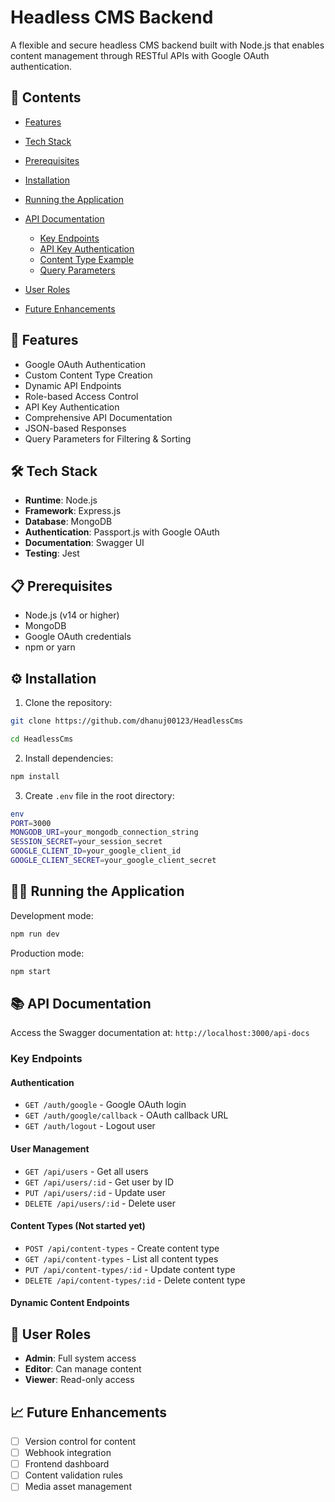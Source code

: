 # Headless CMS Backend

A flexible and secure headless CMS backend built with Node.js that enables content management through RESTful APIs with Google OAuth authentication.

## 📑 Contents

- [Features](#-features)
- [Tech Stack](#️-tech-stack)
- [Prerequisites](#-prerequisites)
- [Installation](#️-installation)
- [Running the Application](#️-running-the-application)
- [API Documentation](#-api-documentation)
  - [Key Endpoints](#key-endpoints)
  - [API Key Authentication](#-api-key-authentication)
  - [Content Type Example](#-content-type-example)
  - [Query Parameters](#-query-parameters)
- [User Roles](#-user-roles)

- [Future Enhancements](#-future-enhancements)

## 🚀 Features

- Google OAuth Authentication
- Custom Content Type Creation
- Dynamic API Endpoints
- Role-based Access Control
- API Key Authentication
- Comprehensive API Documentation
- JSON-based Responses
- Query Parameters for Filtering & Sorting

## 🛠️ Tech Stack

- **Runtime**: Node.js
- **Framework**: Express.js
- **Database**: MongoDB
- **Authentication**: Passport.js with Google OAuth
- **Documentation**: Swagger UI
- **Testing**: Jest

## 📋 Prerequisites

- Node.js (v14 or higher)
- MongoDB
- Google OAuth credentials
- npm or yarn

## ⚙️ Installation

1. Clone the repository:

```bash
git clone https://github.com/dhanuj00123/HeadlessCms
```

```bash
cd HeadlessCms
```

2. Install dependencies:

```bash
npm install
```

3. Create `.env` file in the root directory:

```bash
env
PORT=3000
MONGODB_URI=your_mongodb_connection_string
SESSION_SECRET=your_session_secret
GOOGLE_CLIENT_ID=your_google_client_id
GOOGLE_CLIENT_SECRET=your_google_client_secret
```

## 🏃‍♂️ Running the Application

Development mode:

```bash
npm run dev
```

Production mode:

```bash
npm start
```

## 📚 API Documentation

Access the Swagger documentation at: `http://localhost:3000/api-docs`

### Key Endpoints

#### Authentication

- `GET /auth/google` - Google OAuth login
- `GET /auth/google/callback` - OAuth callback URL
- `GET /auth/logout` - Logout user

#### User Management

- `GET /api/users` - Get all users
- `GET /api/users/:id` - Get user by ID
- `PUT /api/users/:id` - Update user
- `DELETE /api/users/:id` - Delete user

#### Content Types (Not started yet)

- `POST /api/content-types` - Create content type
- `GET /api/content-types` - List all content types
- `PUT /api/content-types/:id` - Update content type
- `DELETE /api/content-types/:id` - Delete content type

#### Dynamic Content Endpoints

## 👥 User Roles

- **Admin**: Full system access
- **Editor**: Can manage content
- **Viewer**: Read-only access

## 📈 Future Enhancements

- [ ] Version control for content
- [ ] Webhook integration
- [ ] Frontend dashboard
- [ ] Content validation rules
- [ ] Media asset management
